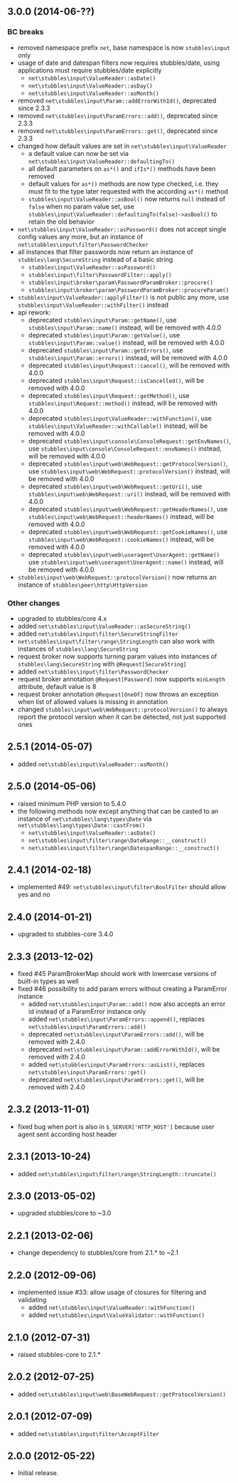 3.0.0 (2014-06-??)
------------------

### BC breaks

  * removed namespace prefix `net`, base namespace is now `stubbles\input` only
  * usage of date and datespan filters now requires stubbles/date, using applications must require stubbles/date explicitly
    * `net\stubbles\input\ValueReader::asDate()`
    * `net\stubbles\input\ValueReader::asDay()`
    * `net\stubbles\input\ValueReader::asMonth()`
  * removed `net\stubbles\input\Param::addErrorWithId()`, deprecated since 2.3.3
  * removed `net\stubbles\input\ParamErrors::add()`, deprecated since 2.3.3
  * removed `net\stubbles\input\ParamErrors::get()`, deprecated since 2.3.3
  * changed how default values are set in `net\stubbles\input\ValueReader`
    * a default value can now be set via `net\stubbles\input\ValueReader::defaultingTo()`
    * all default parameters on `as*()` and `ifIs*()` methods have been removed
    * default values for `as*()` methods are now type checked, i.e. they must fit to the type later requested with the according `as*()` method
    * `stubbles\input\ValueReader::asBool()` now returns `null` instead of `false` when no param value set, use `stubbles\input\ValueReader::defaultingTo(false)->asBool()` to retain the old behavior
  * `net\stubbles\input\ValueReader::asPassword()` does not accept single config values any more, but an instance of `net\stubbles\input\filter\PasswordChecker`
  * all instances that filter passwords now return an instance of  `stubbles\lang\SecureString` instead of a basic string
    * `stubbles\input\ValueReader::asPassword()`
    * `stubbles\input\filter\PasswordFilter::apply()`
    * `stubbles\input\broker\param\PasswordParamBroker::procure()`
    * `stubbles\input\broker\param\PasswordParamBroker::procureParam()`
  * `stubbles\input\ValueReader::applyFilter()` is not public any more, use `stubbles\input\ValueReader::withFilter()` instead
  * api rework:
    * deprecated `stubbles\input\Param::getName()`, use `stubbles\input\Param::name()` instead, will be removed with 4.0.0
    * deprecated `stubbles\input\Param::getValue()`, use `stubbles\input\Param::value()` instead, will be removed with 4.0.0
    * deprecated `stubbles\input\Param::getErrors()`, use `stubbles\input\Param::errors()` instead, will be removed with 4.0.0
    * deprecated `stubbles\input\Request::cancel()`, will be removed with 4.0.0
    * deprecated `stubbles\input\Request::isCancelled()`, will be removed with 4.0.0
    * deprecated `stubbles\input\Request::getMethod()`, use `stubbles\input\Request::method()` instead, will be removed with 4.0.0
    * deprecated `stubbles\input\ValueReader::withFunction()`, use `stubbles\input\ValueReader::withCallable()` instead, will be removed with 4.0.0
    * deprecated `stubbles\input\console\ConsoleRequest::getEnvNames()`, use `stubbles\input\console\ConsoleRequest::envNames()` instead, will be removed with 4.0.0
    * deprecated `stubbles\input\web\WebRequest::getProtocolVersion()`, use `stubbles\input\web\WebRequest::protocolVersion()` instead, will be removed with 4.0.0
    * deprecated `stubbles\input\web\WebRequest::getUri()`, use `stubbles\input\web\WebRequest::uri()` instead, will be removed with 4.0.0
    * deprecated `stubbles\input\web\WebRequest::getHeaderNames()`, use `stubbles\input\web\WebRequest::headerNames()` instead, will be removed with 4.0.0
    * deprecated `stubbles\input\web\WebRequest::getCookieNames()`, use `stubbles\input\web\WebRequest::cookieNames()` instead, will be removed with 4.0.0
    * deprecated `stubbles\input\web\useragent\UserAgent::getName()` use `stubbles\input\web\useragent\UserAgent::name()` instead, will be removed with 4.0.0
  * `stubbles\input\web\WebRequest::protocolVersion()` now returns an instance of `stubbles\peer\http\HttpVersion`

### Other changes

  * upgraded to stubbles/core 4.x
  * added `net\stubbles\input\ValueReader::asSecureString()`
  * added `net\stubbles\input\filter\SecureStringFilter`
  * `net\stubbles\input\filter\range\StringLength` can also work with instances of `stubbles\lang\SecureString`
  * request broker now supports turning param values into instances of `stubbles\lang\SecureString` with `@Request[SecureString]`
  * added `net\stubbles\input\filter\PasswordChecker`
  * request broker annotation `@Request[Password]` now supports `minLength` attribute, default value is 8
  * request broker annotation `@Request[OneOf]` now throws an exception when list of allowed values is missing in annotation
  * changed `stubbles\input\web\WebRequest::protocolVersion()` to always report the protocol version when it can be detected, not just supported ones


2.5.1 (2014-05-07)
------------------

  * added `net\stubbles\input\ValueReader::asMonth()`


2.5.0 (2014-05-06)
------------------

  * raised minimum PHP version to 5.4.0
  * the following methods now except anything that can be casted to an instance of `net\stubbles\lang\types\Date` via `net\stubbles\lang\types\Date::castFrom()`
     * `net\stubbles\input\ValueReader::asDate()`
     * `net\stubbles\input\filter\range\DateRange::__construct()`
     * `net\stubbles\input\filter\range\DatespanRange::__construct()`


2.4.1 (2014-02-18)
------------------

  * implemented #49: `net\stubbles\input\filter\BoolFilter` should allow yes and no


2.4.0 (2014-01-21)
------------------

  * upgraded to stubbles-core 3.4.0


2.3.3 (2013-12-02)
------------------

  * fixed #45 ParamBrokerMap should work with lowercase versions of built-in types as well
  * fixed #46 possibility to add param errors without creating a ParamError instance
     * added `net\stubbles\input\Param::add()` now also accepts an error id instead of a ParamError instance only
     * added `net\stubbles\input\ParamErrors::append()`, replaces `net\stubbles\input\ParamErrors::add()`
     * deprecated `net\stubbles\input\ParamErrors::add()`, will be removed with 2.4.0
     * deprecated `net\stubbles\input\Param::addErrorWithId()`, will be removed with 2.4.0
     * added `net\stubbles\input\ParamErrors::asList()`, replaces `net\stubbles\input\ParamErrors::get()`
     * deprecated `net\stubbles\input\ParamErrors::get()`, will be removed with 2.4.0


2.3.2 (2013-11-01)
------------------

  * fixed bug when port is also in `$_SERVER['HTTP_HOST']` because user agent sent according host header


2.3.1 (2013-10-24)
------------------

  * added `net\stubbles\input\filter\range\StringLength::truncate()`


2.3.0 (2013-05-02)
------------------

  * upgraded stubbles/core to ~3.0


2.2.1 (2013-02-06)
------------------

  * change dependency to stubbles/core from 2.1.* to ~2.1


2.2.0 (2012-09-06)
------------------

  * implemented issue #33: allow usage of closures for filtering and validating
     * added `net\stubbles\input\ValueReader::withFunction()`
     * added `net\stubbles\input\ValueValidator::withFunction()`


2.1.0 (2012-07-31)
------------------

  * raised stubbles-core to 2.1.*


2.0.2 (2012-07-25)
------------------

  * added `net\stubbles\input\web\BaseWebRequest::getProtocolVersion()`


2.0.1 (2012-07-09)
------------------

  * added `net\stubbles\input\filter\AcceptFilter`


2.0.0 (2012-05-22)
------------------

  * Initial release.
